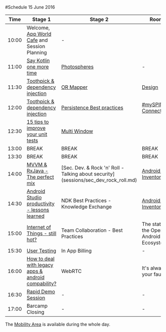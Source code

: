 #Schedule 15 June 2016

Time | Stage 1 | Stage 2 | Room 3 |  Workshop | 
-----|--------|---------|---------|---------
10:00  | Welcome, [App World Cafe](app_world_cafe.md) and Session Planning | - |  | 10:30 [Cognitive APIs, Emotions - 2.5h](microsoft_workshop1.md)
11:00  | [Say Kotlin one more time](sessions/kotlin_hendrik_kokocinski.md)|[Photospheres](sessions/photosphere_bodemann.md)|-|  
11:30  | [Toothpick & dependency injection](sessions/dependency_injection_toothpick_reguera.md)|[OR Mapper](sessions/or_mapper.md)|[Design](sessions/design_jonathan.md)| 
12:00  | [Toothpick & dependency injection](sessions/dependency_injection_toothpick_reguera.md)|[Persistence Best practices](sessions/persistance_best_practices.md)|[#mySPIN ConnectedCar](myspin.md)| 
12:30  | [15 tips to improve your unit tests](sessions/unit_tests_danny_preussler.md)| [Multi Window](sessions/multiwindow_support.md)|| 
13:00  | BREAK     | BREAK | BREAK | BREAK 
13:30  | BREAK     | BREAK | BREAK | BREAK 
14:00  | [MVVM & RxJava - The perfect mix](sessions/mmvm_and_rxjava_muntenescu.md)|[Sec. Dev. & Rock 'n' Roll - Talking about security] (sessions/sec_dev_rock_roll.md)|[Android App Inventor](sessions/appinventor_rolf.md)| [Cognitive APIs, Speech - 2.5h](microsoft_workshop2.md) 
14:30  | [Android Studio productivity - lessons learned](sessions/productive_android_studio_arsic.md)|NDK Best Practices - Knowledge Exchange|[Android App Inventor](sessions/appinventor_rolf.md)|-|  
15:00  | [Internet of Things - still hot?](sessions/internet_of_things_salman.md)| Team Collaboration - Best Practices|The state of the Open Android Ecosystem|
15:30  | [User Testing](sessions/user_testing_michel.md)|In App Billing|-|
16:00  | [How to deal with legacy apps & android compability?](sessions/legacy_apps.md)|WebRTC|It's always your fault|
16:30  | [Rapid Demo Session](rapid_demos.md)| - | - | -  
17:00  | Barcamp Closing        | - | - | -

The [Mobility Area](area_mobility.md) is available during the whole day.
